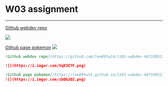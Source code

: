 # W03 assignment

---

[Github webdev repo](https://github.com/lee89tw14/1101-webdev-407100527)

![](https://i.imgur.com/XqK3E7F.png)

[Github page pokemon](https://lee89tw14.github.io/1101-webdev-407100527/w01/pokemon.html)
![](https://i.imgur.com/zbDb2QZ.png)

```markdown
[Github webdev repo](https://github.com/lee89tw14/1101-webdev-407100527)

![](https://i.imgur.com/XqK3E7F.png)

[Github page pokemon](https://lee89tw14.github.io/1101-webdev-407100527/w01/pokemon.html)
![](https://i.imgur.com/zbDb2QZ.png)
```
